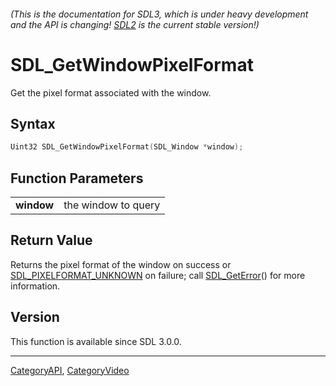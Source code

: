 ###### (This is the documentation for SDL3, which is under heavy development and the API is changing! [SDL2](https://wiki.libsdl.org/SDL2/) is the current stable version!)
# SDL_GetWindowPixelFormat

Get the pixel format associated with the window.

## Syntax

```c
Uint32 SDL_GetWindowPixelFormat(SDL_Window *window);

```

## Function Parameters

|                |                     |
| -------------- | ------------------- |
| **window**     | the window to query |

## Return Value

Returns the pixel format of the window on success or
[SDL_PIXELFORMAT_UNKNOWN](SDL_PIXELFORMAT_UNKNOWN) on failure; call
[SDL_GetError](SDL_GetError)() for more information.

## Version

This function is available since SDL 3.0.0.

----
[CategoryAPI](CategoryAPI), [CategoryVideo](CategoryVideo)

